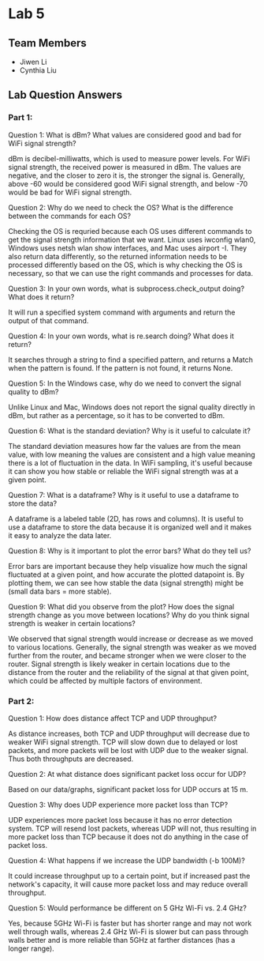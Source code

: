 # Lab 5

## Team Members
- Jiwen Li
- Cynthia Liu

## Lab Question Answers

### Part 1:
Question 1: What is dBm? What values are considered good and bad for WiFi signal strength?

dBm is decibel-milliwatts, which is used to measure power levels. For WiFi signal strength, the received power is measured in dBm. The values are negative, and the closer to zero it is, the stronger the signal is. Generally, above -60 would be considered good WiFi signal strength, and below -70 would be bad for WiFi signal strength.


Question 2: Why do we need to check the OS? What is the difference between the commands for each OS?

Checking the OS is requried because each OS uses different commands to get the signal strength information that we want. Linux uses iwconfig wlan0, Windows uses netsh wlan show interfaces, and Mac uses airport -I. They also return data differently, so the returned information needs to be processed differently based on the OS, which is why checking the OS is necessary, so that we can use the right commands and processes for data.


Question 3: In your own words, what is subprocess.check_output doing? What does it return?

It will run a specified system command with arguments and return the output of that command.


Question 4: In your own words, what is re.search doing? What does it return?

It searches through a string to find a specified pattern, and returns a Match when the pattern is found. If the pattern is not found, it returns None.


Question 5: In the Windows case, why do we need to convert the signal quality to dBm?

Unlike Linux and Mac, Windows does not report the signal quality directly in dBm, but rather as a percentage, so it has to be converted to dBm.


Question 6: What is the standard deviation? Why is it useful to calculate it?

The standard deviation measures how far the values are from the mean value, with low meaning the values are consistent and a high value meaning there is a lot of fluctuation in the data. In WiFi sampling, it's useful because it can show you how stable or reliable the WiFi signal strength was at a given point.


Question 7: What is a dataframe? Why is it useful to use a dataframe to store the data?

A dataframe is a labeled table (2D, has rows and columns). It is useful to use a dataframe to store the data because it is organized well and it makes it easy to analyze the data later.


Question 8: Why is it important to plot the error bars? What do they tell us?

Error bars are important because they help visualize how much the signal fluctuated at a given point, and how accurate the plotted datapoint is. By plotting them, we can see how stable the data (signal strength) might be (small data bars = more stable).


Question 9: What did you observe from the plot? How does the signal strength change as you move between locations? Why do you think signal strength is weaker in certain locations?

We observed that signal strength would increase or decrease as we moved to various locations. Generally, the signal strength was weaker as we moved further from the router, and became stronger when we were closer to the router. Signal strength is likely weaker in certain locations due to the distance from the router and the reliability of the signal at that given point, which could be affected by multiple factors of environment.


### Part 2:
Question 1: How does distance affect TCP and UDP throughput?

As distance increases, both TCP and UDP throughput will decrease due to weaker WiFi signal strength. TCP will slow down due to delayed or lost packets, and more packets will be lost with UDP due to the weaker signal. Thus both throughputs are decreased.


Question 2: At what distance does significant packet loss occur for UDP?

Based on our data/graphs, significant packet loss for UDP occurs at 15 m.


Question 3: Why does UDP experience more packet loss than TCP?

UDP experiences more packet loss because it has no error detection system. TCP will resend lost packets, whereas UDP will not, thus resulting in more packet loss than TCP because it does not do anything in the case of packet loss.


Question 4: What happens if we increase the UDP bandwidth (-b 100M)?

It could increase throughput up to a certain point, but if increased past the network's capacity, it will cause more packet loss and may reduce overall throughput.


Question 5: Would performance be different on 5 GHz Wi-Fi vs. 2.4 GHz?

Yes, because 5GHz Wi-Fi is faster but has shorter range and may not work well through walls, whereas 2.4 GHz Wi-Fi is slower but can pass through walls better and is more reliable than 5GHz at farther distances (has a longer range).
